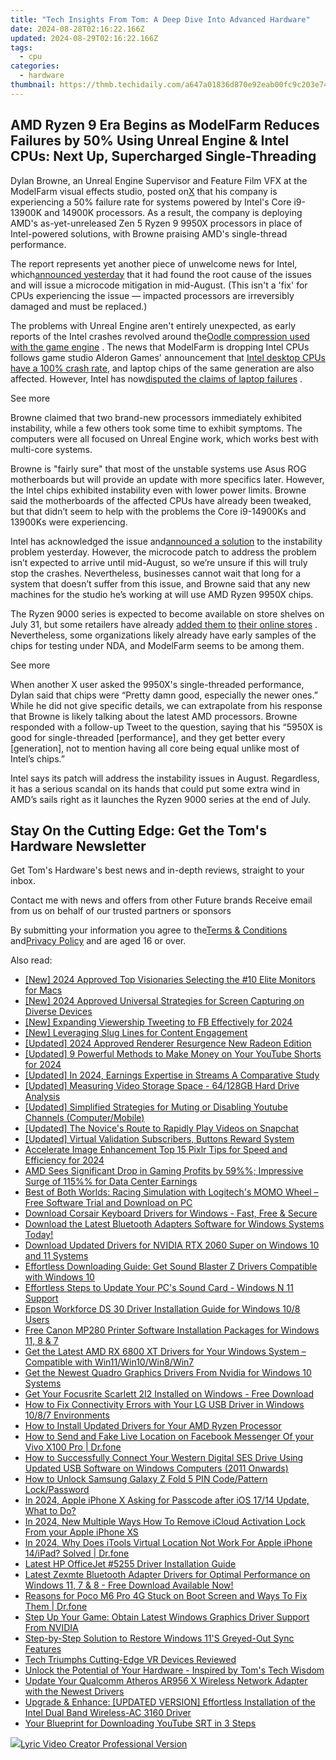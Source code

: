 ```yaml
---
title: "Tech Insights From Tom: A Deep Dive Into Advanced Hardware"
date: 2024-08-28T02:16:22.166Z
updated: 2024-08-29T02:16:22.166Z
tags:
  - cpu
categories:
  - hardware
thumbnail: https://thmb.techidaily.com/a647a01836d870e92eab00fc9c203e743d8484c30baa597eff3dacfd40b2b888.jpg
---
```


## AMD Ryzen 9 Era Begins as ModelFarm Reduces Failures by 50% Using Unreal Engine & Intel CPUs: Next Up, Supercharged Single-Threading

Dylan Browne, an Unreal Engine Supervisor and Feature Film VFX at the ModelFarm visual effects studio, posted on[X](https://x.com/DylserX/status/1815688815996281128) that his company is experiencing a 50% failure rate for systems powered by Intel's Core i9-13900K and 14900K processors. As a result, the company is deploying AMD's as-yet-unreleased Zen 5 Ryzen 9 9950X processors in place of Intel-powered solutions, with Browne praising AMD's single-thread performance.  
  
 The report represents yet another piece of unwelcome news for Intel, which[announced yesterday](https://www.tomshardware.com/pc-components/cpus/intel-finally-announces-a-solution-for-cpu-crashing-errors-claims-elevated-voltages-are-the-root-cause-fix-coming-by-mid-august) that it had found the root cause of the issues and will issue a microcode mitigation in mid-August. (This isn't a 'fix' for CPUs experiencing the issue — impacted processors are irreversibly damaged and must be replaced.)  
  
 The problems with Unreal Engine aren't entirely unexpected, as early reports of the Intel crashes revolved around the[Oodle compression used with the game engine](https://www.tomshardware.com/pc-components/cpus/intel-continues-search-for-source-of-core-i9-chip-crashes-issues-statement-about-recommended-bios-settings-to-board-partners) . The news that ModelFarm is dropping Intel CPUs follows game studio Alderon Games' announcement that [Intel desktop CPUs have a 100% crash rate,](https://www.tomshardware.com/pc-components/cpus/game-publisher-claims-100-crash-rate-with-intel-cpus-alderon-games-says-company-sells-defective-13th-and-14th-gen-chips) and laptop chips of the same generation are also affected. However, Intel has now[disputed the claims of laptop failures](https://www.tomshardware.com/pc-components/cpus/intel-says-13th-and-14th-gen-mobile-cpus-are-crashing-but-not-due-to-the-same-bug-as-desktop-chips-chipmaker-blames-common-software-and-hardware-issues) .

 See more

 Browne claimed that two brand-new processors immediately exhibited instability, while a few others took some time to exhibit symptoms. The computers were all focused on Unreal Engine work, which works best with multi-core systems.  
  
 Browne is "fairly sure" that most of the unstable systems use Asus ROG motherboards but will provide an update with more specifics later. However, the Intel chips exhibited instability even with lower power limits. Browne said the motherboards of the affected CPUs have already been tweaked, but that didn’t seem to help with the problems the Core i9-14900Ks and 13900Ks were experiencing.  
  
 Intel has acknowledged the issue and[announced a solution](https://www.tomshardware.com/pc-components/cpus/intel-finally-announces-a-solution-for-cpu-crashing-errors-claims-elevated-voltages-are-the-root-cause-fix-coming-by-mid-august) to the instability problem yesterday. However, the microcode patch to address the problem isn’t expected to arrive until mid-August, so we’re unsure if this will truly stop the crashes. Nevertheless, businesses cannot wait that long for a system that doesn’t suffer from this issue, and Browne said that any new machines for the studio he’s working at will use AMD Ryzen 9950X chips.  
  
 The Ryzen 9000 series is expected to become available on store shelves on July 31, but some retailers have already [added them to](https://www.tomshardware.com/pc-components/cpus/amd-ryzen-9000-processors-prices-listed-by-french-retailer-european-ryzen-9-9900x-price-converts-to-nearly-dollar750#xenforo-comments-3850048) [their online stores](https://www.tomshardware.com/pc-components/cpus/amd-ryzen-9000-processors-prices-listed-by-french-retailer-european-ryzen-9-9900x-price-converts-to-nearly-dollar750#xenforo-comments-3850048) . Nevertheless, some organizations likely already have early samples of the chips for testing under NDA, and ModelFarm seems to be among them.

 See more

 When another X user asked the 9950X's single-threaded performance, Dylan said that chips were “Pretty damn good, especially the newer ones.” While he did not give specific details, we can extrapolate from his response that Browne is likely talking about the latest AMD processors. Browne responded with a follow-up Tweet to the question, saying that his “5950X is good for single-threaded \[performance\], and they get better every \[generation\], not to mention having all core being equal unlike most of Intel’s chips.”  
  
 Intel says its patch will address the instability issues in August. Regardless, it has a serious scandal on its hands that could put some extra wind in AMD’s sails right as it launches the Ryzen 9000 series at the end of July.

## Stay On the Cutting Edge: Get the Tom's Hardware Newsletter

 Get Tom's Hardware's best news and in-depth reviews, straight to your inbox.

 Contact me with news and offers from other Future brands  Receive email from us on behalf of our trusted partners or sponsors

 By submitting your information you agree to the[Terms & Conditions](https://futureplc.com/terms-conditions/) and[Privacy Policy](https://futureplc.com/privacy-policy/) and are aged 16 or over.


<ins class="adsbygoogle"
     style="display:block"
     data-ad-format="autorelaxed"
     data-ad-client="ca-pub-7571918770474297"
     data-ad-slot="1223367746"></ins>



<ins class="adsbygoogle"
     style="display:block"
     data-ad-client="ca-pub-7571918770474297"
     data-ad-slot="8358498916"
     data-ad-format="auto"
     data-full-width-responsive="true"></ins>

<span class="atpl-alsoreadstyle">Also read:</span>
<div><ul>
<li><a href="https://fox-info.techidaily.com/new-2024-approved-top-visionaries-selecting-the-10-elite-monitors-for-macs/"><u>[New] 2024 Approved  Top Visionaries  Selecting the #10 Elite Monitors for Macs</u></a></li>
<li><a href="https://screen-sharing-recording.techidaily.com/new-2024-approved-universal-strategies-for-screen-capturing-on-diverse-devices/"><u>[New] 2024 Approved  Universal Strategies for Screen Capturing on Diverse Devices</u></a></li>
<li><a href="https://twitter-videos.techidaily.com/new-expanding-viewership-tweeting-to-fb-effectively-for-2024/"><u>[New] Expanding Viewership  Tweeting to FB Effectively for 2024</u></a></li>
<li><a href="https://extra-skills.techidaily.com/new-leveraging-slug-lines-for-content-engagement/"><u>[New] Leveraging Slug Lines for Content Engagement</u></a></li>
<li><a href="https://screen-mirroring-recording.techidaily.com/updated-2024-approved-renderer-resurgence-new-radeon-edition/"><u>[Updated] 2024 Approved  Renderer Resurgence  New Radeon Edition</u></a></li>
<li><a href="https://facebook-record-videos.techidaily.com/updated-9-powerful-methods-to-make-money-on-your-youtube-shorts-for-2024/"><u>[Updated] 9 Powerful Methods to Make Money on Your YouTube Shorts for 2024</u></a></li>
<li><a href="https://youtube-docs.techidaily.com/ed-in-2024-earnings-expertise-in-streams-a-comparative-study/"><u>[Updated] In 2024, Earnings Expertise in Streams  A Comparative Study</u></a></li>
<li><a href="https://extra-guidance.techidaily.com/updated-measuring-video-storage-space-64128gb-hard-drive-analysis/"><u>[Updated] Measuring Video Storage Space - 64/128GB Hard Drive Analysis</u></a></li>
<li><a href="https://facebook-record-videos.techidaily.com/updated-simplified-strategies-for-muting-or-disabling-youtube-channels-computermobile/"><u>[Updated] Simplified Strategies for Muting or Disabling Youtube Channels (Computer/Mobile)</u></a></li>
<li><a href="https://some-guidance.techidaily.com/updated-the-novices-route-to-rapidly-play-videos-on-snapchat/"><u>[Updated] The Novice's Route to Rapidly Play Videos on Snapchat</u></a></li>
<li><a href="https://facebook-video-footage.techidaily.com/updated-virtual-validation-subscribers-buttons-reward-system/"><u>[Updated] Virtual Validation  Subscribers, Buttons Reward System</u></a></li>
<li><a href="https://extra-lessons.techidaily.com/accelerate-image-enhancement-top-15-pixlr-tips-for-speed-and-efficiency-for-2024/"><u>Accelerate Image Enhancement  Top 15 Pixlr Tips for Speed and Efficiency for 2024</u></a></li>
<li><a href="https://hardware-updates.techidaily.com/amd-sees-significant-drop-in-gaming-profits-by-59-impressive-surge-of-115-for-data-center-earnings/"><u>AMD Sees Significant Drop in Gaming Profits by 59%%; Impressive Surge of 115%% for Data Center Earnings</u></a></li>
<li><a href="https://hardware-updates.techidaily.com/best-of-both-worlds-racing-simulation-with-logitechs-momo-wheel-free-software-trial-and-download-on-pc/"><u>Best of Both Worlds: Racing Simulation with Logitech's MOMO Wheel – Free Software Trial and Download on PC</u></a></li>
<li><a href="https://hardware-updates.techidaily.com/download-corsair-keyboard-drivers-for-windows-fast-free-and-secure/"><u>Download Corsair Keyboard Drivers for Windows - Fast, Free & Secure</u></a></li>
<li><a href="https://hardware-updates.techidaily.com/download-the-latest-bluetooth-adapters-software-for-windows-systems-today/"><u>Download the Latest Bluetooth Adapters Software for Windows Systems Today!</u></a></li>
<li><a href="https://hardware-updates.techidaily.com/download-updated-drivers-for-nvidia-rtx-2060-super-on-windows-10-and-11-systems/"><u>Download Updated Drivers for NVIDIA RTX 2060 Super on Windows 10 and 11 Systems</u></a></li>
<li><a href="https://hardware-updates.techidaily.com/effortless-downloading-guide-get-sound-blaster-z-drivers-compatible-with-windows-10/"><u>Effortless Downloading Guide: Get Sound Blaster Z Drivers Compatible with Windows 10</u></a></li>
<li><a href="https://hardware-updates.techidaily.com/effortless-steps-to-update-your-pcs-sound-card-windows-n-11-support/"><u>Effortless Steps to Update Your PC's Sound Card - Windows N 11 Support</u></a></li>
<li><a href="https://hardware-updates.techidaily.com/epson-workforce-ds-30-driver-installation-guide-for-windows-108-users/"><u>Epson Workforce DS 30 Driver Installation Guide for Windows 10/8 Users</u></a></li>
<li><a href="https://hardware-updates.techidaily.com/free-canon-mp280-printer-software-installation-packages-for-windows-11-8-and-7/"><u>Free Canon MP280 Printer Software Installation Packages for Windows 11, 8 & 7</u></a></li>
<li><a href="https://hardware-updates.techidaily.com/get-the-latest-amd-rx-6800-xt-drivers-for-your-windows-system-compatible-with-win11win10win8win7/"><u>Get the Latest AMD RX 6800 XT Drivers for Your Windows System – Compatible with Win11/Win10/Win8/Win7</u></a></li>
<li><a href="https://hardware-updates.techidaily.com/get-the-newest-quadro-graphics-drivers-from-nvidia-for-windows-10-systems/"><u>Get the Newest Quadro Graphics Drivers From Nvidia for Windows 10 Systems</u></a></li>
<li><a href="https://hardware-updates.techidaily.com/get-your-focusrite-scarlett-2i2-installed-on-windows-free-download/"><u>Get Your Focusrite Scarlett 2I2 Installed on Windows - Free Download</u></a></li>
<li><a href="https://hardware-updates.techidaily.com/how-to-fix-connectivity-errors-with-your-lg-usb-driver-in-windows-1087-environments/"><u>How to Fix Connectivity Errors with Your LG USB Driver in Windows 10/8/7 Environments</u></a></li>
<li><a href="https://hardware-updates.techidaily.com/how-to-install-updated-drivers-for-your-amd-ryzen-processor/"><u>How to Install Updated Drivers for Your AMD Ryzen Processor</u></a></li>
<li><a href="https://location-social.techidaily.com/how-to-send-and-fake-live-location-on-facebook-messenger-of-your-vivo-x100-pro-drfone-by-drfone-virtual-android/"><u>How to Send and Fake Live Location on Facebook Messenger Of your Vivo X100 Pro | Dr.fone</u></a></li>
<li><a href="https://hardware-updates.techidaily.com/how-to-successfully-connect-your-western-digital-ses-drive-using-updated-usb-software-on-windows-computers-2011-onwards/"><u>How to Successfully Connect Your Western Digital SES Drive Using Updated USB Software on Windows Computers (2011 Onwards)</u></a></li>
<li><a href="https://android-unlock.techidaily.com/how-to-unlock-samsung-galaxy-z-fold-5-pin-codepattern-lockpassword-by-drfone-android/"><u>How to Unlock Samsung Galaxy Z Fold 5 PIN Code/Pattern Lock/Password</u></a></li>
<li><a href="https://ios-unlock.techidaily.com/in-2024-apple-iphone-x-asking-for-passcode-after-ios-1714-update-what-to-do-by-drfone-ios/"><u>In 2024, Apple iPhone X Asking for Passcode after iOS 17/14 Update, What to Do?</u></a></li>
<li><a href="https://activate-lock.techidaily.com/in-2024-new-multiple-ways-how-to-remove-icloud-activation-lock-from-your-apple-iphone-xs-by-drfone-ios/"><u>In 2024, New Multiple Ways How To Remove iCloud Activation Lock From your Apple iPhone XS</u></a></li>
<li><a href="https://iphone-location.techidaily.com/in-2024-why-does-itools-virtual-location-not-work-for-apple-iphone-14ipad-solved-drfone-by-drfone-virtual-ios/"><u>In 2024, Why Does iTools Virtual Location Not Work For Apple iPhone 14/iPad? Solved | Dr.fone</u></a></li>
<li><a href="https://hardware-updates.techidaily.com/latest-hp-officejet-5255-driver-installation-guide/"><u>Latest HP OfficeJet #5255 Driver Installation Guide</u></a></li>
<li><a href="https://hardware-updates.techidaily.com/latest-zexmte-bluetooth-adapter-drivers-for-optimal-performance-on-windows-11-7-and-8-free-download-available-now/"><u>Latest Zexmte Bluetooth Adapter Drivers for Optimal Performance on Windows 11, 7 & 8 - Free Download Available Now!</u></a></li>
<li><a href="https://fix-guide.techidaily.com/reasons-for-poco-m6-pro-4g-stuck-on-boot-screen-and-ways-to-fix-them-drfone-by-drfone-fix-android-problems-fix-android-problems/"><u>Reasons for Poco M6 Pro 4G Stuck on Boot Screen and Ways To Fix Them | Dr.fone</u></a></li>
<li><a href="https://hardware-updates.techidaily.com/step-up-your-game-obtain-latest-windows-graphics-driver-support-from-nvidia/"><u>Step Up Your Game: Obtain Latest Windows Graphics Driver Support From NVIDIA</u></a></li>
<li><a href="https://tech-recovery.techidaily.com/step-by-step-solution-to-restore-windows-11s-greyed-out-sync-features/"><u>Step-by-Step Solution to Restore Windows 11'S Greyed-Out Sync Features</u></a></li>
<li><a href="https://extra-lessons.techidaily.com/tech-triumphs-cutting-edge-vr-devices-reviewed/"><u>Tech Triumphs  Cutting-Edge VR Devices Reviewed</u></a></li>
<li><a href="https://hardware-updates.techidaily.com/unlock-the-potential-of-your-hardware-inspired-by-toms-tech-wisdom/"><u>Unlock the Potential of Your Hardware - Inspired by Tom's Tech Wisdom</u></a></li>
<li><a href="https://hardware-updates.techidaily.com/update-your-qualcomm-atheros-ar956-x-wireless-network-adapter-with-the-newest-drivers/"><u>Update Your Qualcomm Atheros AR956 X Wireless Network Adapter with the Newest Drivers</u></a></li>
<li><a href="https://hardware-updates.techidaily.com/upgrade-and-enhance-updated-version-effortless-installation-of-the-intel-dual-band-wireless-ac-3160-driver/"><u>Upgrade & Enhance: [UPDATED VERSION] Effortless Installation of the Intel Dual Band Wireless-AC 3160 Driver</u></a></li>
<li><a href="https://extra-lessons.techidaily.com/your-blueprint-for-downloading-youtube-srt-in-3-steps/"><u>Your Blueprint for Downloading YouTube SRT in 3 Steps</u></a></li>
</ul></div>

<!-- affiliate ads begin -->
<a href="https://secure.2checkout.com/order/checkout.php?PRODS=11224199&QTY=1&AFFILIATE=108875&CART=1"><img src="https://secure.avangate.com/images/merchant/e09fdffe648a30658a9657bbed7b2388/products/copy_boxshot_lyricvideo.png" border="0">Lyric Video Creator Professional Version</a>
<!-- affiliate ads end -->